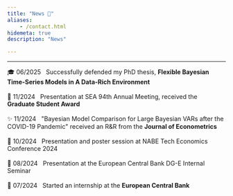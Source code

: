 ```yaml
---
title: "News 📣"
aliases:
    - /contact.html
hidemeta: true
description: "News"

---
```


---
🎓 06/2025 &nbsp; Successfully defended my PhD thesis, **Flexible Bayesian Time-Series Models in A Data-Rich Environment**<br>
<br>
📣 11/2024 &nbsp; Presentation at SEA 94th Annual Meeting, received the **Graduate Student Award**<br>
<br>
✨ 11/2024 &nbsp; "Bayesian Model Comparison for Large Bayesian VARs after the COVID-19 Pandemic" received an R&R from the **Journal of Econometrics**<br>
<br>
📣 10/2024 &nbsp; Presentation and poster session at NABE Tech Economics Conference 2024<br>
<br>
📣 08/2024 &nbsp; Presentation at the European Central Bank DG-E Internal Seminar<br>
<br>
💼 07/2024 &nbsp; Started an internship at the **European Central Bank** <br>
